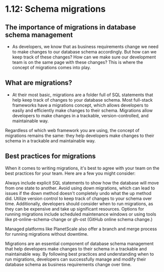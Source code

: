 # 1.12: Schema migrations

## The importance of migrations in database schema management

- As developers, we know that as business requirements change we need to make changes to our database schema accordingly. But how can we keep track of these changes? How can we make sure our development team is on the same page with these changes? This is where the concept of migrations comes into play.

## What are migrations?

- At their most basic, migrations are a folder full of SQL statements that help keep track of changes to your database schema. Most full-stack frameworks have a migrations concept, which allows developers to easily and efficiently make changes to their schema. Migrations allow developers to make changes in a trackable, version-controlled, and maintainable way.

Regardless of which web framework you are using, the concept of migrations remains the same: they help developers make changes to their schema in a trackable and maintainable way.


## Best practices for migrations

When it comes to writing migrations, it's best to agree with your team on the best practices for your team. Here are a few you might consider:

Always include explicit SQL statements to show how the database will move from one state to another.
Avoid using down migrations, which can lead to issues if the down method doesn't completely undo what the up method did.
Utilize version control to keep track of changes to your schema over time.
Additionally, developers should consider when to run migrations, as they can be expensive and take up significant resources. Options for running migrations include scheduled maintenance windows or using tools like pt-online-schema-change or gh-ost (GitHub online schema change.)

Managed platforms like PlanetScale also offer a branch and merge process for running migrations without downtime.

Migrations are an essential component of database schema management that help developers make changes to their schema in a trackable and maintainable way. By following best practices and understanding when to run migrations, developers can successfully manage and modify their database schema as business requirements change over time.
